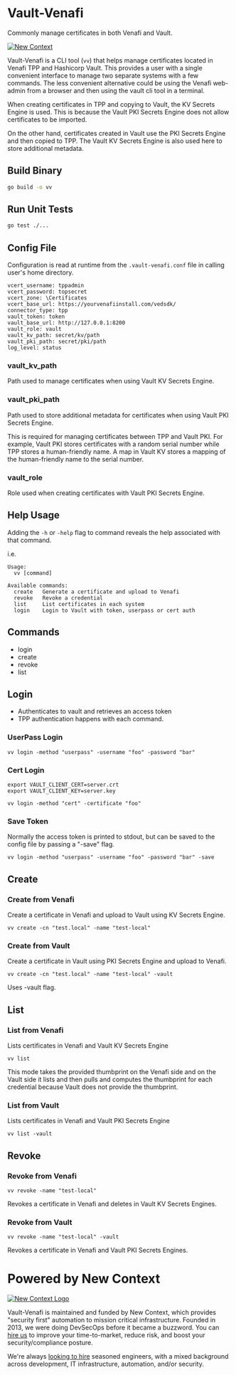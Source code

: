 # Vault-Venafi

Commonly manage certificates in both Venafi and Vault.

[![New Context](https://img.shields.io/badge/awesome-for%20hire-orange?style=flat-square)](http://www.newcontext.com)

Vault-Venafi is a CLI tool (`vv`) that helps manage certificates located in Venafi TPP and Hashicorp Vault. This provides a user with a single convenient interface to manage two separate systems with a few commands. The less convenient alternative could be using the Venafi web-admin from a browser and then using the vault cli tool in a terminal.

When creating certificates in TPP and copying to Vault, the KV Secrets Engine is used. This is because the Vault PKI Secrets Engine does not allow certificates to be imported.

On the other hand, certificates created in Vault use the PKI Secrets Engine and then copied to TPP. The Vault KV Secrets Engine is also used here to store additional metadata.

## Build Binary

```sh
go build -o vv
```

## Run Unit Tests

```sh
go test ./...
```

## Config File

Configuration is read at runtime from the `.vault-venafi.conf` file in calling user's home directory.

```
vcert_username: tppadmin
vcert_password: topsecret
vcert_zone: \Certificates
vcert_base_url: https://yourvenafiinstall.com/vedsdk/
connector_type: tpp
vault_token: token
vault_base_url: http://127.0.0.1:8200
vault_role: vault
vault_kv_path: secret/kv/path
vault_pki_path: secret/pki/path
log_level: status
```

### vault_kv_path

Path used to manage certificates when using Vault KV Secrets Engine.

### vault_pki_path

Path used to store additional metadata for certificates when using Vault PKI Secrets Engine.

This is required for managing certificates between TPP and Vault PKI. For example, Vault PKI stores certificates with a random serial number while TPP stores a human-friendly name. A map in Vault KV stores a mapping of the human-friendly name to the serial number.

### vault_role

Role used when creating certificates with Vault PKI Secrets Engine.

## Help Usage

Adding the `-h` or `-help` flag to command reveals the help associated with that command.

i.e.

```
Usage:
  vv [command]

Available commands:
  create   Generate a certificate and upload to Venafi
  revoke   Revoke a credential
  list     List certificates in each system
  login    Login to Vault with token, userpass or cert auth
```

## Commands

* login
* create
* revoke
* list

## Login

* Authenticates to vault and retrieves an access token
* TPP authentication happens with each command.

### UserPass Login

```
vv login -method "userpass" -username "foo" -password "bar"
```

### Cert Login

```
export VAULT_CLIENT_CERT=server.crt
export VAULT_CLIENT_KEY=server.key

vv login -method "cert" -certificate "foo"
```

### Save Token

Normally the access token is printed to stdout, but can be saved to the config file
by passing a "-save" flag.

```
vv login -method "userpass" -username "foo" -password "bar" -save
```

## Create

### Create from Venafi

Create a certificate in Venafi and upload to Vault using KV Secrets Engine.

```
vv create -cn "test.local" -name "test-local"
```

### Create from Vault

Create a certificate in Vault using PKI Secrets Engine and upload to Venafi.


```
vv create -cn "test.local" -name "test-local" -vault
```

Uses -vault flag.

## List

### List from Venafi

Lists certificates in Venafi and Vault KV Secrets Engine

```
vv list
```

This mode takes the provided thumbprint on the Venafi side and on the Vault side it lists and then pulls and computes the thumbprint for each credential because Vault does not provide the thumbprint.

### List from Vault

Lists certificates in Venafi and Vault PKI Secrets Engine

```
vv list -vault
```

## Revoke

### Revoke from Venafi

```
vv revoke -name "test-local"
```

Revokes a certificate in Venafi and deletes in Vault KV Secrets Engines.

### Revoke from Vault

```
vv revoke -name "test-local" -vault
```

Revokes a certificate in Venafi and Vault PKI Secrets Engines.


# Powered by New Context

[![New Context Logo](https://newcontext.com/wp-content/uploads/2018/02/New-Context-logo2.png)](http://www.newcontext.com)

Vault-Venafi is maintained and funded by New Context, which provides
"security first" automation to mission critical infrastructure.
Founded in 2013, we were doing DevSecOps before it became a buzzword. You can
[hire us](https://newcontext.com/contact-us/) to
improve your time-to-market, reduce risk, and boost your security/compliance posture.

We're always [looking to hire](https://newcontext.com/careers/) seasoned engineers,
with a mixed background across development, IT infrastructure, automation, and/or security.
